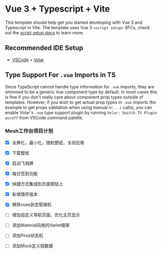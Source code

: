 # Vue 3 + Typescript + Vite

This template should help get you started developing with Vue 3 and Typescript in Vite. The template uses Vue 3 `<script setup>` SFCs, check out the [script setup docs](https://v3.vuejs.org/api/sfc-script-setup.html#sfc-script-setup) to learn more.

## Recommended IDE Setup

- [VSCode](https://code.visualstudio.com/) + [Volar](https://marketplace.visualstudio.com/items?itemName=johnsoncodehk.volar)

## Type Support For `.vue` Imports in TS

Since TypeScript cannot handle type information for `.vue` imports, they are shimmed to be a generic Vue component type by default. In most cases this is fine if you don't really care about component prop types outside of templates. However, if you wish to get actual prop types in `.vue` imports (for example to get props validation when using manual `h(...)` calls), you can enable Volar's `.vue` type support plugin by running `Volar: Switch TS Plugin on/off` from VSCode command palette.

### Mesh工作台项目计划
- [x] 全屏化，最小化，随机壁纸，关闭应用
- [x] 下载壁纸
- [x] 启动飞溅屏
- [x] 每日签到功能
- [x] 快捷方式集成到页面按钮上
- [x] 新增情怀版本
- [x] 移除vuex状态管理机
- [ ] 增加自定义导航页面，优化主页显示
- [ ] 添加Material风格的Varlet框架
- [ ] 添加Pinia状态机
- [ ] 添加Mock定义假数据


